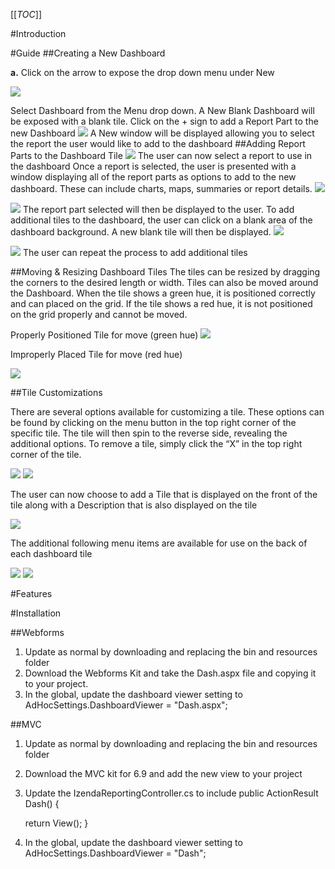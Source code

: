[[_TOC_]]

#Introduction

#Guide
##Creating a New Dashboard

**a.** Click on the arrow to expose the drop down menu under New

![](/Guides/Dashboards-v2/1.png)

Select Dashboard from the Menu drop down. A New Blank Dashboard will be exposed with a blank tile.
Click on the + sign to add a Report Part to the new Dashboard
 ![](/Guides/Dashboards-v2/2.png)
A New window will be displayed allowing you to select the report the user would like to add to the dashboard
##Adding Report Parts to the Dashboard Tile
 ![](/Guides/Dashboards-v2/3.png)
The user can now select a report to use in the dashboard
Once a report is selected, the user is presented with a window displaying all of the report parts as options to add to the new dashboard. These can include charts, maps, summaries or report details.
 ![](/Guides/Dashboards-v2/4.png)

 ![](/Guides/Dashboards-v2/5.png)
The report part selected will then be displayed to the user.
To add additional tiles to the dashboard, the user can click on a blank area of the dashboard background. A new blank tile will then be displayed.
 ![](/Guides/Dashboards-v2/6.png)

 ![](/Guides/Dashboards-v2/7.png)
The user can repeat the process to add additional tiles

##Moving & Resizing Dashboard Tiles
The tiles can be resized by dragging the corners to the desired length or width.
Tiles can also be moved around the Dashboard. When the tile shows a green hue, it is positioned correctly and can placed on the grid. If the tile shows a red hue, it is not positioned on the grid properly and cannot be moved.

Properly Positioned Tile for move (green hue)
![](/Guides/Dashboards-v2/8.png)

Improperly Placed Tile for move (red hue)

![](/Guides/Dashboards-v2/9.png)

##Tile Customizations

There are several options available for customizing a tile. These options can be found by clicking on the menu button in the top right corner of the specific tile. The tile will then spin to the reverse side, revealing the additional options. To remove a tile, simply click the “X” in the top right corner of the tile.

![](/Guides/Dashboards-v2/10.png)
![](/Guides/Dashboards-v2/11.png)

The user can now choose to add a Tile that is displayed on the front of the tile along with a Description that is also displayed on the tile

![](/Guides/Dashboards-v2/12.png)

The additional following menu items are available for use on the back of each dashboard tile

![](/Guides/Dashboards-v2/13.png)
![](/Guides/Dashboards-v2/14.png)

#Features

#Installation

##Webforms

1. Update as normal by downloading and replacing the bin and resources folder
2. Download the Webforms Kit and take the Dash.aspx file and copying it to your project.
3. In the global, update the dashboard viewer setting to AdHocSettings.DashboardViewer = "Dash.aspx";

##MVC

1. Update as normal by downloading and replacing the bin and resources folder
2. Download the MVC kit for 6.9 and add the new view to your project
3. Update the IzendaReportingController.cs to include
    public ActionResult Dash() {


      return View();
    }
4. In the global, update the dashboard viewer setting to AdHocSettings.DashboardViewer = "Dash";